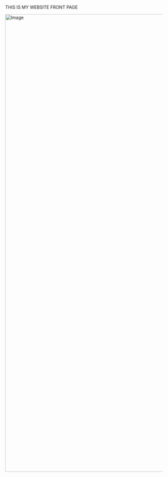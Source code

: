 THIS IS MY WEBSITE FRONT PAGE 

<img width="1464" alt="Image" src="https://github.com/user-attachments/assets/1dc8363c-fb9a-490e-b35f-04928ceff35a" />
